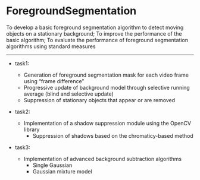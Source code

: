 # ForegroundSegmentation
To develop a basic foreground segmentation algorithm to detect moving objects on a stationary background; To improve the performance of the basic algorithm; To evaluate the performance of foreground segmentation algorithms using standard measures 


--------
- task1:
  - Generation of foreground segmentation mask for each video frame using “frame difference” 
  - Progressive update of background model through selective running average (blind and selective update)
  - Suppression of stationary objects that appear or are removed

- task2:
  - Implementation of a shadow suppression module using the OpenCV library
    - Suppression of shadows based on the chromaticy-based method

- task3:
  - Implementation of advanced background subtraction algorithms
    - Single Gaussian
    - Gaussian mixture model
    
    
